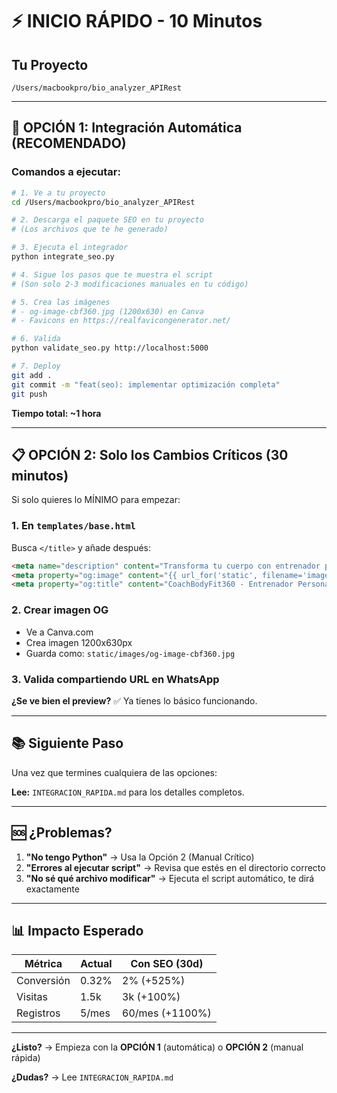 # ⚡ INICIO RÁPIDO - 10 Minutos

## Tu Proyecto
```
/Users/macbookpro/bio_analyzer_APIRest
```

---

## 🚀 OPCIÓN 1: Integración Automática (RECOMENDADO)

### Comandos a ejecutar:

```bash
# 1. Ve a tu proyecto
cd /Users/macbookpro/bio_analyzer_APIRest

# 2. Descarga el paquete SEO en tu proyecto
# (Los archivos que te he generado)

# 3. Ejecuta el integrador
python integrate_seo.py

# 4. Sigue los pasos que te muestra el script
# (Son solo 2-3 modificaciones manuales en tu código)

# 5. Crea las imágenes
# - og-image-cbf360.jpg (1200x630) en Canva
# - Favicons en https://realfavicongenerator.net/

# 6. Valida
python validate_seo.py http://localhost:5000

# 7. Deploy
git add .
git commit -m "feat(seo): implementar optimización completa"
git push
```

**Tiempo total: ~1 hora**

---

## 📋 OPCIÓN 2: Solo los Cambios Críticos (30 minutos)

Si solo quieres lo MÍNIMO para empezar:

### 1. En `templates/base.html`

Busca `</title>` y añade después:

```html
<meta name="description" content="Transforma tu cuerpo con entrenador personal + IA. Análisis biométrico gratis en 90 segundos.">
<meta property="og:image" content="{{ url_for('static', filename='images/og-image-cbf360.jpg', _external=True) }}">
<meta property="og:title" content="CoachBodyFit360 - Entrenador Personal + IA">
```

### 2. Crear imagen OG

- Ve a Canva.com
- Crea imagen 1200x630px
- Guarda como: `static/images/og-image-cbf360.jpg`

### 3. Valida compartiendo URL en WhatsApp

**¿Se ve bien el preview?** ✅ Ya tienes lo básico funcionando.

---

## 📚 Siguiente Paso

Una vez que termines cualquiera de las opciones:

**Lee:** `INTEGRACION_RAPIDA.md` para los detalles completos.

---

## 🆘 ¿Problemas?

1. **"No tengo Python"** → Usa la Opción 2 (Manual Crítico)
2. **"Errores al ejecutar script"** → Revisa que estés en el directorio correcto
3. **"No sé qué archivo modificar"** → Ejecuta el script automático, te dirá exactamente

---

## 📊 Impacto Esperado

| Métrica | Actual | Con SEO (30d) |
|---------|--------|---------------|
| Conversión | 0.32% | 2% (+525%) |
| Visitas | 1.5k | 3k (+100%) |
| Registros | 5/mes | 60/mes (+1100%) |

---

**¿Listo?** → Empieza con la **OPCIÓN 1** (automática) o **OPCIÓN 2** (manual rápida)

**¿Dudas?** → Lee `INTEGRACION_RAPIDA.md`
